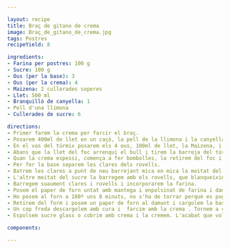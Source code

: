 ```yaml
---

layout: recipe
title: Braç de gitano de crema
image: Braç_de_gitano_de_crema.jpg
tags: Postres
recipeYield: 8

ingredients:
- Farina per postres: 100 g
- Sucre: 100 g
- Ous (per la base): 3
- Ous (per la crema): 4
- Maizena: 2 cullerades soperes
- Llet: 500 ml
- Branquilló de canyella: 1
- Pell d'una llimona
- Cullerades de sucre: 6

directions:
- Primer farem la crema per farcir el braç. 
- Posarem 400ml de llet en un caçó, la pell de la llimona i la canyella.
- En el vas del túrmix posarem els 4 ous, 100ml de llet, la Maizena, i el sucre. Ho barragem tot.
- Abans que la llet del foc arrenqui el bull i tirem la barreja del túrmix remenant amb les baretes tota l'estona.
- Quan la crema espessi, comença a fer bombolles, la retirem del foc i la deixem refredar.
- Per fer la base separem les clares dels rovells.
- Batrem les clares a punt de neu barrejant mica en mica la meitat del sucre.
- L'altre meitat del sucre la barregem amb els rovells, que blanqueixin.
- Barregem suaument clares i rovells i incorporarem la farina.
- Posem el paper de forn untat amb mantega i enpolsinat de farina i damunt aboquem la barreja per la base.
- Ho posem al forn a 180º uns 8 minuts, no s'ha de torrar perquè es pugui cargolar,
- Retirem del form i posem un paper de forn al damunt i cargolem la base, deixem refredar.
- Un cop freda descargolem amb cura i  farcim amb la crema . Tornem a cargolar.
- Espolsem sucre glass o cobrim amb crema i la cremem. L'acabat que volguem i cap la nevera!

components:

---
```

